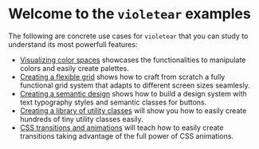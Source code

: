 # Welcome to the `violetear` examples

The following are concrete use cases for `violetear` that you can study to understand its most powerfull features:

- [Visualizing color spaces](./color-spaces/) showcases the functionalities to manipulate colors and easily create palettes.
- [Creating a flexible grid](./flex-grid/) shows how to craft from scratch a fully functional grid system that adapts to different screen sizes seamlesly.
- [Creating a semantic design](./semantic-design/) shows how to build a design system with text typography styles and semantic classes for buttons.
- [Creating a library of utility classes](./utilities/) will show you how to easily create hundreds of tiny utility classes easily.
- [CSS transitions and animations](./animations/) will teach how to easily create transitions taking advantage of the full power of CSS animations.
